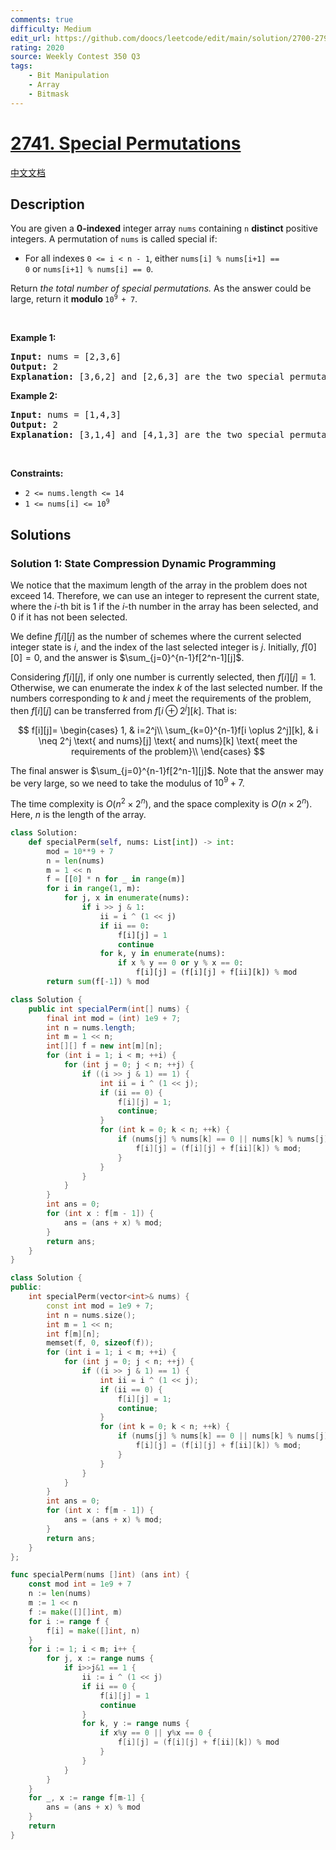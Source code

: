 ```yaml
---
comments: true
difficulty: Medium
edit_url: https://github.com/doocs/leetcode/edit/main/solution/2700-2799/2741.Special%20Permutations/README_EN.md
rating: 2020
source: Weekly Contest 350 Q3
tags:
    - Bit Manipulation
    - Array
    - Bitmask
---
```


<!-- problem:start -->

# [2741. Special Permutations](https://leetcode.com/problems/special-permutations)

[中文文档](/solution/2700-2799/2741.Special%20Permutations/README.md)

## Description

<!-- description:start -->

<p>You are given a&nbsp;<strong>0-indexed</strong>&nbsp;integer array&nbsp;<code>nums</code>&nbsp;containing&nbsp;<code>n</code>&nbsp;<strong>distinct</strong> positive integers. A permutation of&nbsp;<code>nums</code>&nbsp;is called special if:</p>

<ul>
	<li>For all indexes&nbsp;<code>0 &lt;= i &lt; n - 1</code>, either&nbsp;<code>nums[i] % nums[i+1] == 0</code>&nbsp;or&nbsp;<code>nums[i+1] % nums[i] == 0</code>.</li>
</ul>

<p>Return&nbsp;<em>the total number of special permutations.&nbsp;</em>As the answer could be large, return it&nbsp;<strong>modulo&nbsp;</strong><code>10<sup>9&nbsp;</sup>+ 7</code>.</p>

<p>&nbsp;</p>
<p><strong class="example">Example 1:</strong></p>

<pre>
<strong>Input:</strong> nums = [2,3,6]
<strong>Output:</strong> 2
<strong>Explanation:</strong> [3,6,2] and [2,6,3] are the two special permutations of nums.
</pre>

<p><strong class="example">Example 2:</strong></p>

<pre>
<strong>Input:</strong> nums = [1,4,3]
<strong>Output:</strong> 2
<strong>Explanation:</strong> [3,1,4] and [4,1,3] are the two special permutations of nums.
</pre>

<p>&nbsp;</p>
<p><strong>Constraints:</strong></p>

<ul>
	<li><code>2 &lt;= nums.length &lt;= 14</code></li>
	<li><code>1 &lt;= nums[i] &lt;= 10<sup>9</sup></code></li>
</ul>

<!-- description:end -->

## Solutions

<!-- solution:start -->

### Solution 1: State Compression Dynamic Programming

We notice that the maximum length of the array in the problem does not exceed $14$. Therefore, we can use an integer to represent the current state, where the $i$-th bit is $1$ if the $i$-th number in the array has been selected, and $0$ if it has not been selected.

We define $f[i][j]$ as the number of schemes where the current selected integer state is $i$, and the index of the last selected integer is $j$. Initially, $f[0][0]=0$, and the answer is $\sum_{j=0}^{n-1}f[2^n-1][j]$.

Considering $f[i][j]$, if only one number is currently selected, then $f[i][j]=1$. Otherwise, we can enumerate the index $k$ of the last selected number. If the numbers corresponding to $k$ and $j$ meet the requirements of the problem, then $f[i][j]$ can be transferred from $f[i \oplus 2^j][k]$. That is:

$$
f[i][j]=
\begin{cases}
1, & i=2^j\\
\sum_{k=0}^{n-1}f[i \oplus 2^j][k], & i \neq 2^j \text{ and nums}[j] \text{ and nums}[k] \text{ meet the requirements of the problem}\\
\end{cases}
$$

The final answer is $\sum_{j=0}^{n-1}f[2^n-1][j]$. Note that the answer may be very large, so we need to take the modulus of $10^9+7$.

The time complexity is $O(n^2 \times 2^n)$, and the space complexity is $O(n \times 2^n)$. Here, $n$ is the length of the array.

<!-- tabs:start -->

```python
class Solution:
    def specialPerm(self, nums: List[int]) -> int:
        mod = 10**9 + 7
        n = len(nums)
        m = 1 << n
        f = [[0] * n for _ in range(m)]
        for i in range(1, m):
            for j, x in enumerate(nums):
                if i >> j & 1:
                    ii = i ^ (1 << j)
                    if ii == 0:
                        f[i][j] = 1
                        continue
                    for k, y in enumerate(nums):
                        if x % y == 0 or y % x == 0:
                            f[i][j] = (f[i][j] + f[ii][k]) % mod
        return sum(f[-1]) % mod
```

```java
class Solution {
    public int specialPerm(int[] nums) {
        final int mod = (int) 1e9 + 7;
        int n = nums.length;
        int m = 1 << n;
        int[][] f = new int[m][n];
        for (int i = 1; i < m; ++i) {
            for (int j = 0; j < n; ++j) {
                if ((i >> j & 1) == 1) {
                    int ii = i ^ (1 << j);
                    if (ii == 0) {
                        f[i][j] = 1;
                        continue;
                    }
                    for (int k = 0; k < n; ++k) {
                        if (nums[j] % nums[k] == 0 || nums[k] % nums[j] == 0) {
                            f[i][j] = (f[i][j] + f[ii][k]) % mod;
                        }
                    }
                }
            }
        }
        int ans = 0;
        for (int x : f[m - 1]) {
            ans = (ans + x) % mod;
        }
        return ans;
    }
}
```

```cpp
class Solution {
public:
    int specialPerm(vector<int>& nums) {
        const int mod = 1e9 + 7;
        int n = nums.size();
        int m = 1 << n;
        int f[m][n];
        memset(f, 0, sizeof(f));
        for (int i = 1; i < m; ++i) {
            for (int j = 0; j < n; ++j) {
                if ((i >> j & 1) == 1) {
                    int ii = i ^ (1 << j);
                    if (ii == 0) {
                        f[i][j] = 1;
                        continue;
                    }
                    for (int k = 0; k < n; ++k) {
                        if (nums[j] % nums[k] == 0 || nums[k] % nums[j] == 0) {
                            f[i][j] = (f[i][j] + f[ii][k]) % mod;
                        }
                    }
                }
            }
        }
        int ans = 0;
        for (int x : f[m - 1]) {
            ans = (ans + x) % mod;
        }
        return ans;
    }
};
```

```go
func specialPerm(nums []int) (ans int) {
	const mod int = 1e9 + 7
	n := len(nums)
	m := 1 << n
	f := make([][]int, m)
	for i := range f {
		f[i] = make([]int, n)
	}
	for i := 1; i < m; i++ {
		for j, x := range nums {
			if i>>j&1 == 1 {
				ii := i ^ (1 << j)
				if ii == 0 {
					f[i][j] = 1
					continue
				}
				for k, y := range nums {
					if x%y == 0 || y%x == 0 {
						f[i][j] = (f[i][j] + f[ii][k]) % mod
					}
				}
			}
		}
	}
	for _, x := range f[m-1] {
		ans = (ans + x) % mod
	}
	return
}
```

<!-- tabs:end -->

<!-- solution:end -->

<!-- problem:end -->
